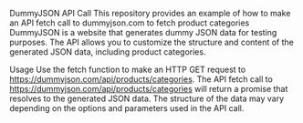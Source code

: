 DummyJSON API Call
This repository provides an example of how to make an API fetch call to dummyjson.com to fetch product categories
 DummyJSON is a website that generates dummy JSON data for testing purposes.
 The API allows you to customize the structure and content of the generated JSON data, including product categories.
 
 Usage
 Use the fetch function to make an HTTP GET request to https://dummyjson.com/api/products/categories.
 The API fetch call to https://dummyjson.com/api/products/categories will return a promise that resolves to the generated JSON data.
 The structure of the data may vary depending on the options and parameters used in the API call.
